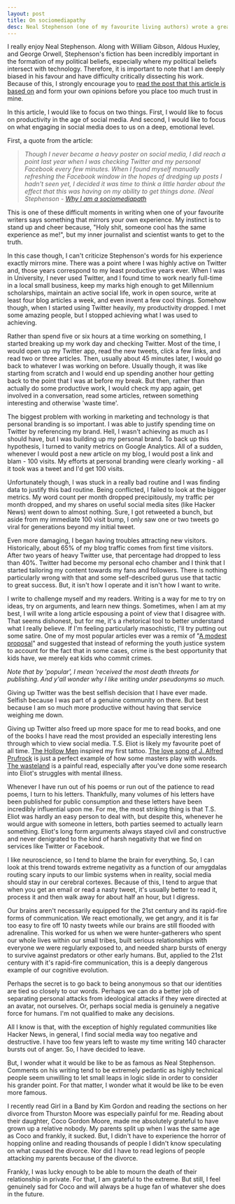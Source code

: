 ```yaml
---
layout: post
title: On sociomediapathy
desc: Neal Stephenson (one of my favourite living authors) wrote a great article on his use of social media. The article was good enough that I feel the need to add my own comments.
---
```


I really enjoy Neal Stephenson. Along with William Gibson, Aldous Huxley, and George Orwell, Stephenson's fiction has been incredibly important in the formation of my political beliefs, especially where my political beliefs intersect with  technology. Therefore, it is important to note that I am deeply biased in his favour and have difficulty critically 
dissecting his work. Because of this, I strongly encourage you to [read the post that this article is based on](http://www.nealstephenson.com/social-media.html) and form your own opinions before you place too much trust in mine.

In this article, I would like to focus on two things. First, I would like to focus on productivity in the age of social media. And second, I would like to focus on what engaging in social media does to us on a deep, emotional level.

First, a quote from the article:

>_Though I never became a heavy poster on social media, I did reach a point last year when I was checking Twitter and my personal Facebook every few minutes. When I found myself manually refreshing the Facebook window in the hopes of dredging up posts I hadn't seen yet, I decided it was time to think a little harder about the effect that this was having on my ability to get things done. (Neal Stephenson - [Why I am a sociomediapath](http://www.nealstephenson.com/social-media.html)_

This is one of these difficult moments in writing when one of your favourite writers says something that mirrors your own experience. My instinct is to stand up and cheer because, "Holy shit, someone cool has the same experience as me!", but my inner journalist and scientist wants to get to the truth.

In this case though, I can't criticize Stephenson's words for his experience exactly mirrors mine. There was a point where I was highly active on Twitter and, those years correspond to my least productive years ever. When I was in University, I never used Twitter, and I found time to work nearly full-time in a local small business, keep my marks high enough to get Millennium scholarships, maintain an active social life, work in open source, write at least four blog articles a week,  and even invent a few cool things. Somehow though, when I started using Twitter heavily, my productivity dropped. I met some amazing people, but I stopped achieving what I was used to achieving.

Rather than spend five or six hours at a time working on something, I started breaking up my work day and checking Twitter. Most of the time, I would open up my Twitter app, read the new tweets, click a few links, and read two or three articles. Then, usually about 45 minutes later, I would go back to whatever I was working on before. Usually though, it was like starting from scratch and I would end up spending another hour getting back to the point that I was at before my break. But then, rather than actually do some productive work, I would check my app again, get involved in a conversation, read some articles, retween something interesting and otherwise 'waste time'.

The biggest problem with working in marketing and technology is that personal branding is so important. I was able to justify spending time on Twitter by referencing my brand. Hell, I wasn't achieving as much as I should have, but I was building up my personal brand. To back up this hypothesis, I turned to vanity metrics on Google Analytics. All of a sudden, whenever I would post a new article on my blog, I would post a link and blam - 100 visits. My efforts at personal branding were clearly working - all it took was a tweet and I'd get 100 visits.

Unfortunately though, I was stuck in a really bad routine and I was finding data to justify this bad routine. Being conflicted, I failed to look at the bigger metrics. My word count per month dropped precipitously, my traffic per month dropped, and my shares on useful social media sites (like Hacker News) went down to almost nothing. Sure, I got retweeted a bunch, but aside from my immediate 100 visit bump, I only saw one or two tweets go viral for generations beyond my initial tweet.

Even more damaging, I began having troubles attracting new visitors. Historically, about 65% of my blog traffic comes from first time visitors. After two years of heavy Twitter use, that percentage had dropped to less than 40%. Twitter had become my personal echo chamber and I think that I started tailoring my content towards my fans and followers. There is nothing particularly wrong with that and some self-described gurus use that tactic to great success. But, it isn't how I operate and it isn't how I want to write.

I write to challenge myself and my readers. Writing is a way for me to try on ideas, try on arguments, and learn new things. Sometimes, when I am at my best, I will write a long article espousing a point of view that I disagree with. That seems dishonest, but for me, it's a rhetorical tool to better understand what I really believe. If I'm feeling particularly masochistic, I'll try putting out some satire. One of my most popular articles ever was a remix of "[A modest proposal](http://art-bin.com/art/omodest.html)" and suggested that instead of reforming the youth justice system to account for the fact that in some cases, crime is the best opportunity that kids have, we merely eat kids who commit crimes.

_Note that by 'popular', I mean 'received the most death threats for publishing. And y'all wonder why I like writing under pseudonyms so much._

Giving up Twitter was the best selfish decision that I have ever made. Selfish because I was part of a genuine community on there. But best because I am so much more productive without having that service weighing me down.

Giving up Twitter also freed up more space for me to read books, and one of the books I have read the most provided an especially interesting lens through which to view social media. T.S. Eliot is likely my favourite poet of all time. [The Hollow Men](http://www.shmoop.com/hollow-men/poem-text.html) inspired my first tattoo. [The love song of J. Alfred Prufrock](http://www.poetryfoundation.org/poetrymagazine/poem/173476) is just a perfect example of how some masters play with words. [The wasteland](http://www.bartleby.com/201/1.html) is a painful read, especially after you've done some research into Eliot's struggles with mental illness.

Whenever I have run out of his poems or run out of the patience to read poems, I turn to his letters. Thankfully, many volumes of his letters have been published for public consumption and these letters have been incredibly influential upon me. For me, the most striking thing is that T.S. Eliot was hardly an easy person to deal with, but despite this, whenever he would argue with someone in letters, both parties seemed to actually learn something. Eliot's long form arguments always stayed civil and constructive and never denigrated to the kind of harsh negativity that we find on services like Twitter or Facebook.

I like neuroscience, so I tend to blame the brain for everything. So, I can look at this trend towards extreme negativity as a function of our amygdalas routing scary inputs to our limbic systems when in reality, social media should stay in our cerebral cortexes. Because of this, I tend to argue that when you get an email or read a nasty tweet, it's usually better to read it, process it and then walk away for about half an hour, but I digress.

Our brains aren't necessarily equipped for the 21st century and its rapid-fire forms of communication. We react emotionally, we get angry, and it is far too easy to fire off 10 nasty tweets while our brains are still flooded with adrenaline. This worked for us when we were hunter-gatherers who spent our whole lives within our small tribes, built serious relationships with everyone we were regularly exposed to, and needed sharp bursts of energy to survive against predators or other early humans. But, applied to the 21st century with it's rapid-fire communication, this is a deeply dangerous example of our cognitive evolution.

Perhaps the secret is to go back to being anonymous so that our identities are tied so closely to our words. Perhaps we can do a better job of separating personal attacks from ideological attacks if they were directed at an avatar, not ourselves. Or, perhaps social media is genuinely a negative force for humans. I'm not qualified to make any decisions.

All I know is that, with the exception of highly regulated communities like Hacker News, in general, I find social media way too negative and destructive. I have too few years left to waste my time writing 140 character bursts out of anger. So, I have decided to leave.

But, I wonder what it would be like to be as famous as Neal Stephenson. Comments on his writing tend to be extremely pedantic as highly technical people seem unwilling to let small leaps in logic slide in order to consider his grander point. For that matter, I wonder what it would be like to be even more famous.

I recently read Girl in a Band by Kim Gordon and reading the sections on her divorce from Thurston Moore was especially painful for me. Reading about their daughter, Coco Gordon Moore, made me absolutely grateful to have grown up a relative nobody. My parents split up when I was the same age as Coco and frankly, it sucked. But, I didn't have to experience the horror of hopping online and reading thousands of people I didn't know speculating on what caused the divorce. Nor did I have to read legions of people attacking my parents because of the divorce.

Frankly, I was lucky enough to be able to mourn the death of their relationship in private. For that, I am grateful to the extreme. But still, I feel genuinely sad for Coco and will always be a huge fan of whatever she does in the future.
